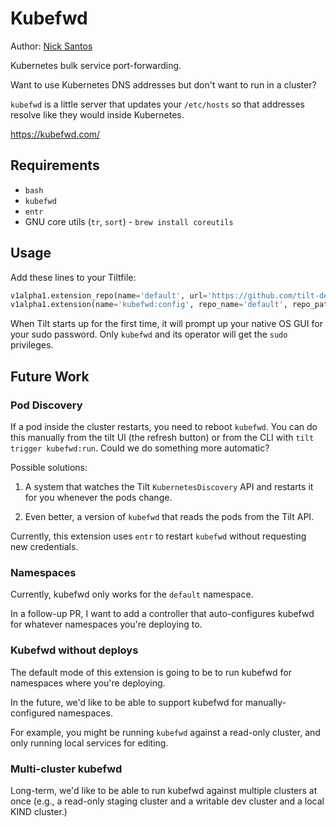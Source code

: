 # Kubefwd

Author: [Nick Santos](https://github.com/nicks)

Kubernetes bulk service port-forwarding.

Want to use Kubernetes DNS addresses but don't want to run in a cluster?

`kubefwd` is a little server that updates your `/etc/hosts` so
that addresses resolve like they would inside Kubernetes.

https://kubefwd.com/

## Requirements

- `bash`
- `kubefwd`
- `entr`
- GNU core utils (`tr`, `sort`) - `brew install coreutils`

## Usage

Add these lines to your Tiltfile:

```python
v1alpha1.extension_repo(name='default', url='https://github.com/tilt-dev/tilt-extensions')
v1alpha1.extension(name='kubefwd:config', repo_name='default', repo_path='kubefwd')
```

When Tilt starts up for the first time, 
it will prompt up your native OS GUI for your sudo password.
Only `kubefwd` and its operator will get the `sudo` privileges.

## Future Work

### Pod Discovery

If a pod inside the cluster restarts, you need to reboot `kubefwd`.  You can do
this manually from the tilt UI (the refresh button) or from the CLI with `tilt
trigger kubefwd:run`.  Could we do something more automatic?

Possible solutions:

1) A system that watches the Tilt `KubernetesDiscovery` API and
  restarts it for you whenever the pods change.
  
2) Even better, a version of `kubefwd` that reads the pods from the Tilt API.

Currently, this extension uses `entr` to restart `kubefwd`
without requesting new credentials.

### Namespaces

Currently, kubefwd only works for the `default` namespace.

In a follow-up PR, I want to add a controller that auto-configures kubefwd
for whatever namespaces you're deploying to.

### Kubefwd without deploys

The default mode of this extension is going to be to run kubefwd for namespaces
where you're deploying.

In the future, we'd like to be able to support kubefwd for manually-configured namespaces.

For example, you might be running `kubefwd` against a read-only cluster,
and only running local services for editing.

### Multi-cluster kubefwd

Long-term, we'd like to be able to run kubefwd against multiple clusters at once
(e.g., a read-only staging cluster and a writable dev cluster and a local KIND
cluster.)


